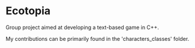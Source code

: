 # Ecotopia
Group project aimed at developing a text-based game in C++.

My contributions can be primarily found in the 'characters_classes' folder.
